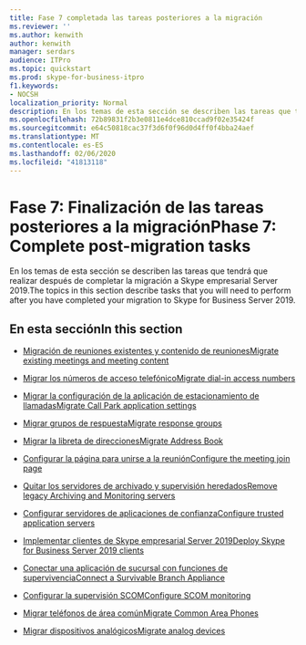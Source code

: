 ```yaml
---
title: Fase 7 completada las tareas posteriores a la migración
ms.reviewer: ''
ms.author: kenwith
author: kenwith
manager: serdars
audience: ITPro
ms.topic: quickstart
ms.prod: skype-for-business-itpro
f1.keywords:
- NOCSH
localization_priority: Normal
description: En los temas de esta sección se describen las tareas que tendrá que realizar después de completar la migración a Skype empresarial Server 2019.
ms.openlocfilehash: 72b89831f2b3e0811e4dce810ccad9f02e35424f
ms.sourcegitcommit: e64c50818cac37f3d6f0f96d0d4ff0f4bba24aef
ms.translationtype: MT
ms.contentlocale: es-ES
ms.lasthandoff: 02/06/2020
ms.locfileid: "41813118"
---
```

# <a name="phase-7-complete-post-migration-tasks"></a><span data-ttu-id="657f2-103">Fase 7: Finalización de las tareas posteriores a la migración</span><span class="sxs-lookup"><span data-stu-id="657f2-103">Phase 7: Complete post-migration tasks</span></span>

<span data-ttu-id="657f2-104">En los temas de esta sección se describen las tareas que tendrá que realizar después de completar la migración a Skype empresarial Server 2019.</span><span class="sxs-lookup"><span data-stu-id="657f2-104">The topics in this section describe tasks that you will need to perform after you have completed your migration to Skype for Business Server 2019.</span></span>
  
## <a name="in-this-section"></a><span data-ttu-id="657f2-105">En esta sección</span><span class="sxs-lookup"><span data-stu-id="657f2-105">In this section</span></span>

- [<span data-ttu-id="657f2-106">Migración de reuniones existentes y contenido de reuniones</span><span class="sxs-lookup"><span data-stu-id="657f2-106">Migrate existing meetings and meeting content</span></span>](migrate-existing-meetings-and-meeting-content.md)
    
- [<span data-ttu-id="657f2-107">Migrar los números de acceso telefónico</span><span class="sxs-lookup"><span data-stu-id="657f2-107">Migrate dial-in access numbers</span></span>](migrate-dial-in-access-numbers.md)
    
- [<span data-ttu-id="657f2-108">Migrar la configuración de la aplicación de estacionamiento de llamadas</span><span class="sxs-lookup"><span data-stu-id="657f2-108">Migrate Call Park application settings</span></span>](migrate-call-park-application-settings.md)
    
- [<span data-ttu-id="657f2-109">Migrar grupos de respuesta</span><span class="sxs-lookup"><span data-stu-id="657f2-109">Migrate response groups</span></span>](migrate-response-groups.md)
    
- [<span data-ttu-id="657f2-110">Migrar la libreta de direcciones</span><span class="sxs-lookup"><span data-stu-id="657f2-110">Migrate Address Book</span></span>](migrate-address-book.md)
    
- [<span data-ttu-id="657f2-111">Configurar la página para unirse a la reunión</span><span class="sxs-lookup"><span data-stu-id="657f2-111">Configure the meeting join page</span></span>](configure-the-meeting-join-page.md)
    
- [<span data-ttu-id="657f2-112">Quitar los servidores de archivado y supervisión heredados</span><span class="sxs-lookup"><span data-stu-id="657f2-112">Remove legacy Archiving and Monitoring servers</span></span>](remove-legacy-archiving-and-monitoring-servers.md)
    
- [<span data-ttu-id="657f2-113">Configurar servidores de aplicaciones de confianza</span><span class="sxs-lookup"><span data-stu-id="657f2-113">Configure trusted application servers</span></span>](configure-trusted-application-servers.md)
    
- [<span data-ttu-id="657f2-114">Implementar clientes de Skype empresarial Server 2019</span><span class="sxs-lookup"><span data-stu-id="657f2-114">Deploy Skype for Business Server 2019 clients</span></span>](deploy-clients.md)
    
- [<span data-ttu-id="657f2-115">Conectar una aplicación de sucursal con funciones de supervivencia</span><span class="sxs-lookup"><span data-stu-id="657f2-115">Connect a Survivable Branch Appliance</span></span>](connect-a-survivable-branch-appliance.md)
    
- [<span data-ttu-id="657f2-116">Configurar la supervisión SCOM</span><span class="sxs-lookup"><span data-stu-id="657f2-116">Configure SCOM monitoring</span></span>](configure-scom-monitoring.md)
    
- [<span data-ttu-id="657f2-117">Migrar teléfonos de área común</span><span class="sxs-lookup"><span data-stu-id="657f2-117">Migrate Common Area Phones</span></span>](migrate-common-area-phones.md)
    
- [<span data-ttu-id="657f2-118">Migrar dispositivos analógicos</span><span class="sxs-lookup"><span data-stu-id="657f2-118">Migrate analog devices</span></span>](migrate-analog-devices.md)
    

